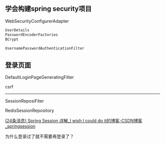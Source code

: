 ## 学会构建spring security项目



WebSecurityConfigurerAdapter

```java
UserDetails
PasswordEncoderFactories
BCrypt
    
UsernamePasswordAuthenticationFilter
```

## 登录页面

DefaultLoginPageGeneratingFilter

csrf

-------------

SessionReposiFiter

RedisSessionRepository

[(24条消息) Spring Session 详解_I wish I could do it的博客-CSDN博客_springsession](https://blog.csdn.net/cumt0/article/details/114262062)



为什么登录过了就不需要再登录了？
